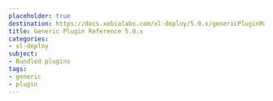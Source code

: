 ```yaml
---
placeholder: true
destination: https://docs.xebialabs.com/xl-deploy/5.0.x/genericPluginManual.html
title: Generic Plugin Reference 5.0.x
categories:
- xl-deploy
subject:
- Bundled plugins
tags:
- generic
- plugin
---
```


